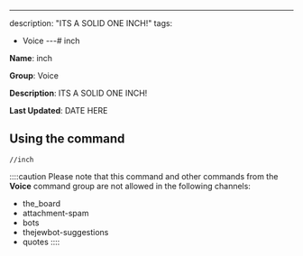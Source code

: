 ---
description: "ITS A SOLID ONE INCH!"
tags:
  - Voice
---# inch

**Name**: inch

**Group**: Voice

**Description**: ITS A SOLID ONE INCH!

**Last Updated**: DATE HERE

## Using the command

    //inch

::::caution Please note that this command and other commands from the **Voice** command group are not allowed in the following channels:
- the_board
- attachment-spam
- bots
- thejewbot-suggestions
- quotes
::::